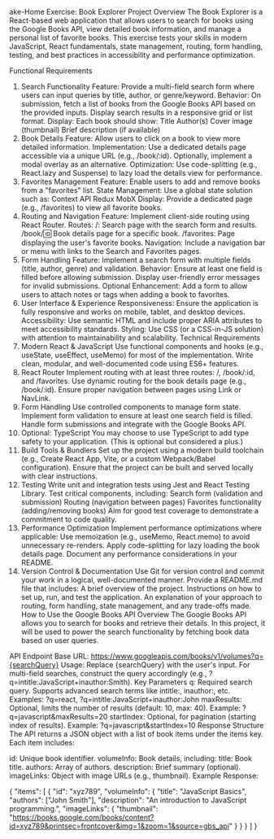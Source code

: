 
ake-Home Exercise: Book Explorer
Project Overview
The Book Explorer is a React-based web application that allows users to search for books using the Google Books API, view detailed book information, and manage a personal list of favorite books. This exercise tests your skills in modern JavaScript, React fundamentals, state management, routing, form handling, testing, and best practices in accessibility and performance optimization.

Functional Requirements
1. Search Functionality
Feature: Provide a multi-field search form where users can input queries by title, author, or genre/keyword.
Behavior:
On submission, fetch a list of books from the Google Books API based on the provided inputs.
Display search results in a responsive grid or list format.
Display: Each book should show:
Title
Author(s)
Cover image (thumbnail)
Brief description (if available)
2. Book Details
Feature: Allow users to click on a book to view more detailed information.
Implementation:
Use a dedicated details page accessible via a unique URL (e.g., /book/:id).
Optionally, implement a modal overlay as an alternative.
Optimization: Use code-splitting (e.g., React.lazy and Suspense) to lazy load the details view for performance.
3. Favorites Management
Feature: Enable users to add and remove books from a "favorites" list.
State Management: Use a global state solution such as:
Context API
Redux
MobX
Display: Provide a dedicated page (e.g., /favorites) to view all favorite books.
4. Routing and Navigation
Feature: Implement client-side routing using React Router.
Routes:
/: Search page with the search form and results.
/book/:id: Book details page for a specific book.
/favorites: Page displaying the user's favorite books.
Navigation: Include a navigation bar or menu with links to the Search and Favorites pages.
5. Form Handling
Feature: Implement a search form with multiple fields (title, author, genre) and validation.
Behavior:
Ensure at least one field is filled before allowing submission.
Display user-friendly error messages for invalid submissions.
Optional Enhancement: Add a form to allow users to attach notes or tags when adding a book to favorites.
6. User Interface & Experience
Responsiveness: Ensure the application is fully responsive and works on mobile, tablet, and desktop devices.
Accessibility: Use semantic HTML and include proper ARIA attributes to meet accessibility standards.
Styling: Use CSS (or a CSS-in-JS solution) with attention to maintainability and scalability.
Technical Requirements
1. Modern React & JavaScript
Use functional components and hooks (e.g., useState, useEffect, useMemo) for most of the implementation.
Write clean, modular, and well-documented code using ES6+ features.
2. React Router
Implement routing with at least three routes: /, /book/:id, and /favorites.
Use dynamic routing for the book details page (e.g., /book/:id).
Ensure proper navigation between pages using Link or NavLink.
3. Form Handling
Use controlled components to manage form state.
Implement form validation to ensure at least one search field is filled.
Handle form submissions and integrate with the Google Books API.
4. Optional: TypeScript
You may choose to use TypeScript to add type safety to your application. (This is optional but considered a plus.)
5. Build Tools & Bundlers
Set up the project using a modern build toolchain (e.g., Create React App, Vite, or a custom Webpack/Babel configuration).
Ensure that the project can be built and served locally with clear instructions.
6. Testing
Write unit and integration tests using Jest and React Testing Library.
Test critical components, including:
Search form (validation and submission)
Routing (navigation between pages)
Favorites functionality (adding/removing books)
Aim for good test coverage to demonstrate a commitment to code quality.
7. Performance Optimization
Implement performance optimizations where applicable:
Use memoization (e.g., useMemo, React.memo) to avoid unnecessary re-renders.
Apply code-splitting for lazy loading the book details page.
Document any performance considerations in your README.
8. Version Control & Documentation
Use Git for version control and commit your work in a logical, well-documented manner.
Provide a README.md file that includes:
A brief overview of the project.
Instructions on how to set up, run, and test the application.
An explanation of your approach to routing, form handling, state management, and any trade-offs made.
How to Use the Google Books API
Overview
The Google Books API allows you to search for books and retrieve their details. In this project, it will be used to power the search functionality by fetching book data based on user queries.

API Endpoint
Base URL: https://www.googleapis.com/books/v1/volumes?q={searchQuery}
Usage: Replace {searchQuery} with the user's input. For multi-field searches, construct the query accordingly (e.g., ?q=intitle:JavaScript+inauthor:Smith).
Key Parameters
q: Required search query. Supports advanced search terms like intitle:, inauthor:, etc.
Examples: ?q=react, ?q=intitle:JavaScript+inauthor:John
maxResults: Optional, limits the number of results (default: 10, max: 40).
Example: ?q=javascript&maxResults=20
startIndex: Optional, for pagination (starting index of results).
Example: ?q=javascript&startIndex=10
Response Structure
The API returns a JSON object with a list of book items under the items key. Each item includes:

id: Unique book identifier.
volumeInfo: Book details, including:
title: Book title.
authors: Array of authors.
description: Brief summary (optional).
imageLinks: Object with image URLs (e.g., thumbnail).
Example Response:

{
  "items": [
    {
      "id": "xyz789",
      "volumeInfo": {
        "title": "JavaScript Basics",
        "authors": ["John Smith"],
        "description": "An introduction to JavaScript programming.",
        "imageLinks": {
          "thumbnail": "https://books.google.com/books/content?id=xyz789&printsec=frontcover&img=1&zoom=1&source=gbs_api"
        }
      }
    }
  ]
}
